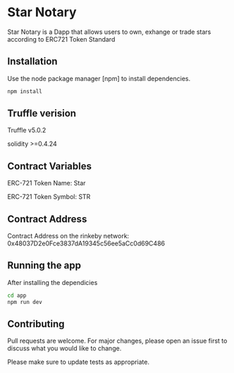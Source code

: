 # Star Notary

Star Notary is a Dapp that allows users to own, exhange or trade stars according to ERC721 Token Standard

## Installation

Use the node package manager [npm] to install dependencies.

```bash
npm install
```

## Truffle verision
Truffle v5.0.2

solidity >=0.4.24

## Contract Variables
ERC-721 Token Name: Star

ERC-721 Token Symbol: STR

## Contract Address
Contract Address on the rinkeby network: 0x48037D2e0Fce3837dA19345c56ee5aCc0d69C486

## Running the app

After installing the dependicies

```bash
cd app
npm run dev
```


## Contributing
Pull requests are welcome. For major changes, please open an issue first to discuss what you would like to change.

Please make sure to update tests as appropriate.
